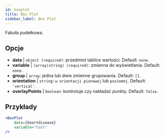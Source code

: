 ```yaml
---
id: boxplot
title: Box Plot
sidebar_label: Box Plot
---
```


Fabuła pudełkowa.

## Opcje

* __data__ | `object (required)`: przedmiot tablice wartości. Default: `none`.
* __variable__ | `(array|string) (required)`: zmienna do wyświetlania. Default: `none`.
* __group__ | `array`: jedna lub dwie zmienne grupowania. Default: `[]`.
* __orientation__ | `string`: `w orientacji pionowej` lub `poziomej`. Default: `'vertical'`.
* __overlayPoints__ | `boolean`: kontroluje czy nakładać punkty. Default: `false`.


## Przykłady

```jsx live
<BoxPlot 
    data={heartdisease} 
    variable="Cost"
/>
```

